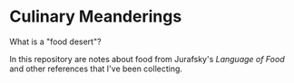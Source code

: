 # Culinary Meanderings

What is a "food desert"?

In this repository are notes about food from Jurafsky's _Language of Food_ and other references that I've been collecting.
